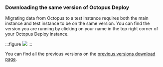 ### Downloading the same version of Octopus Deploy

Migrating data from Octopus to a test instance requires both the main instance and test instance to be on the same version.  You can find the version you are running by clicking on your name in the top right corner of your Octopus Deploy instance.

:::figure
![](/docs/img/shared-content/upgrade/images/find-current-version.png)
:::

You can find all the previous versions on the [previous versions download page](https://octopus.com/downloads/previous).
